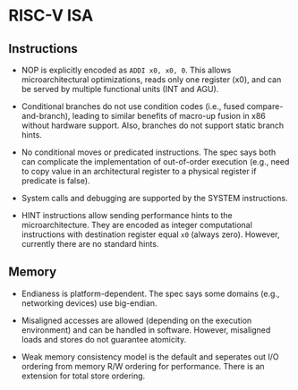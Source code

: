 # RISC-V ISA

## Instructions

- NOP is explicitly encoded as `ADDI x0, x0, 0`. This allows microarchitectural optimizations, reads only one register (x0), and can be served by multiple functional units (INT and AGU).

- Conditional branches do not use condition codes (i.e., fused compare-and-branch), leading to similar benefits of macro-up fusion in x86 without hardware support. Also, branches do not support static branch hints.

- No conditional moves or predicated instructions. The spec says both can complicate the implementation of out-of-order execution (e.g., need to copy value in an architectural register to a physical register if predicate is false).

- System calls and debugging are supported by the SYSTEM instructions. 

- HINT instructions allow sending performance hints to the microarchitecture. They are encoded as integer computational instructions with destination register equal `x0` (always zero). However, currently there are no standard hints.

## Memory

- Endianess is platform-dependent. The spec says some domains (e.g., networking devices) use big-endian.

- Misaligned accesses are allowed (depending on the execution environment) and can be handled in software. However, misaligned loads and stores do not guarantee atomicity.

- Weak memory consistency model is the default and seperates out I/O ordering from memory R/W ordering for performance. There is an extension for total store ordering.
